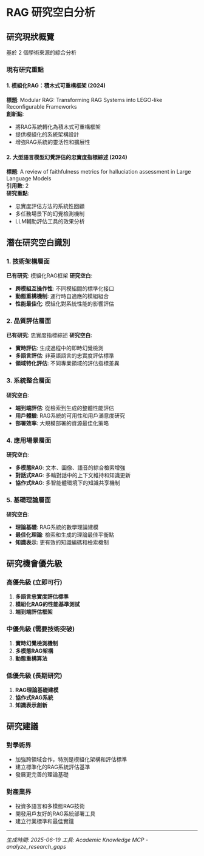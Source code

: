 # RAG 研究空白分析

## 研究現狀概覽
基於 2 個學術來源的綜合分析

### 現有研究重點

#### 1. 模組化RAG：積木式可重構框架 (2024)
**標題**: Modular RAG: Transforming RAG Systems into LEGO-like Reconfigurable Frameworks  
**創新點**: 
- 將RAG系統轉化為積木式可重構框架
- 提供模組化的系統架構設計
- 增強RAG系統的靈活性和擴展性

#### 2. 大型語言模型幻覺評估的忠實度指標綜述 (2024)
**標題**: A review of faithfulness metrics for halluciation assessment in Large Language Models  
**引用數**: 2  
**研究重點**:
- 忠實度評估方法的系統性回顧
- 多任務場景下的幻覺檢測機制
- LLM輔助評估工具的效果分析

## 潛在研究空白識別

### 1. 技術架構層面
**已有研究**: 模組化RAG框架
**研究空白**:
- **跨模組互操作性**: 不同模組間的標準化接口
- **動態重構機制**: 運行時自適應的模組組合
- **性能最佳化**: 模組化對系統性能的影響評估

### 2. 品質評估層面
**已有研究**: 忠實度指標綜述
**研究空白**:
- **實時評估**: 生成過程中的即時幻覺檢測
- **多語言評估**: 非英語語言的忠實度評估標準
- **領域特化評估**: 不同專業領域的評估指標差異

### 3. 系統整合層面
**研究空白**:
- **端到端評估**: 從檢索到生成的整體性能評估
- **用戶體驗**: RAG系統的可用性和用戶滿意度研究
- **部署效率**: 大規模部署的資源最佳化策略

### 4. 應用場景層面
**研究空白**:
- **多模態RAG**: 文本、圖像、語音的綜合檢索增強
- **對話式RAG**: 多輪對話中的上下文維持和知識更新
- **協作式RAG**: 多智能體環境下的知識共享機制

### 5. 基礎理論層面
**研究空白**:
- **理論基礎**: RAG系統的數學理論建模
- **最佳化理論**: 檢索和生成的理論最佳平衡點
- **知識表示**: 更有效的知識編碼和檢索機制

## 研究機會優先級

### 高優先級 (立即可行)
1. **多語言忠實度評估標準**
2. **模組化RAG的性能基準測試**
3. **端到端評估框架**

### 中優先級 (需要技術突破)
1. **實時幻覺檢測機制**
2. **多模態RAG架構**
3. **動態重構算法**

### 低優先級 (長期研究)
1. **RAG理論基礎建模**
2. **協作式RAG系統**
3. **知識表示創新**

## 研究建議

### 對學術界
- 加強跨領域合作，特別是模組化架構和評估標準
- 建立標準化的RAG系統評估基準
- 發展更完善的理論基礎

### 對產業界
- 投資多語言和多模態RAG技術
- 開發用戶友好的RAG系統部署工具
- 建立行業標準和最佳實踐

---
*生成時間: 2025-06-19*
*工具: Academic Knowledge MCP - analyze_research_gaps*